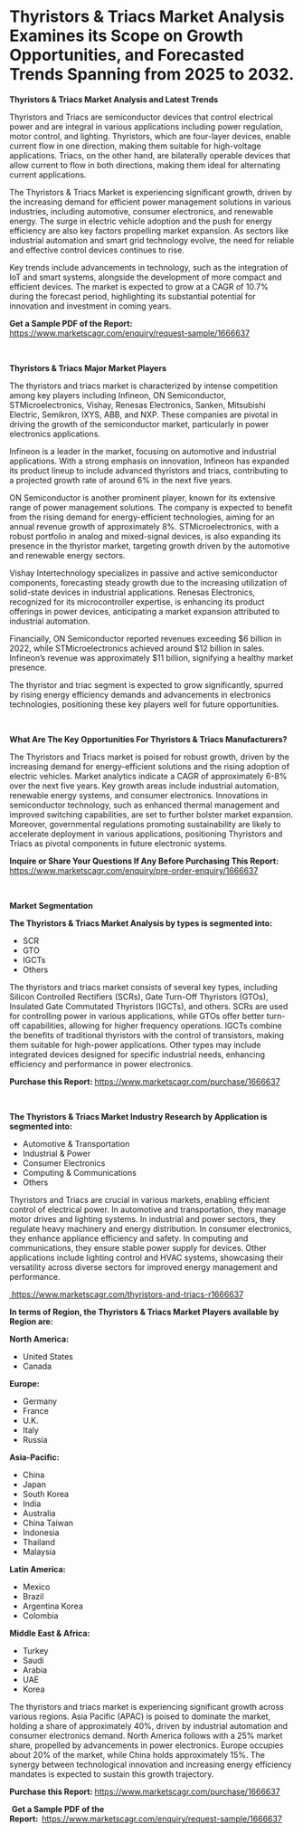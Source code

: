 <p><h1>Thyristors & Triacs Market Analysis Examines its Scope on Growth Opportunities, and Forecasted Trends Spanning from 2025 to 2032.</h1></p><p><strong>Thyristors & Triacs Market Analysis and Latest Trends</strong></p>
<p><p>Thyristors and Triacs are semiconductor devices that control electrical power and are integral in various applications including power regulation, motor control, and lighting. Thyristors, which are four-layer devices, enable current flow in one direction, making them suitable for high-voltage applications. Triacs, on the other hand, are bilaterally operable devices that allow current to flow in both directions, making them ideal for alternating current applications.</p><p>The Thyristors & Triacs Market is experiencing significant growth, driven by the increasing demand for efficient power management solutions in various industries, including automotive, consumer electronics, and renewable energy. The surge in electric vehicle adoption and the push for energy efficiency are also key factors propelling market expansion. As sectors like industrial automation and smart grid technology evolve, the need for reliable and effective control devices continues to rise.</p><p>Key trends include advancements in technology, such as the integration of IoT and smart systems, alongside the development of more compact and efficient devices. The market is expected to grow at a CAGR of 10.7% during the forecast period, highlighting its substantial potential for innovation and investment in coming years.</p></p>
<p><strong>Get a Sample PDF of the Report:&nbsp;</strong> <a href="https://www.marketscagr.com/enquiry/request-sample/1666637?utm_campaign=3265&utm_medium=2&utm_source=Github&utm_content=ia&utm_term=18042025&utm_id=thyristors-triacs">https://www.marketscagr.com/enquiry/request-sample/1666637</a></p>
<p>&nbsp;</p>
<p><strong>Thyristors & Triacs Major Market Players</strong></p>
<p><p>The thyristors and triacs market is characterized by intense competition among key players including Infineon, ON Semiconductor, STMicroelectronics, Vishay, Renesas Electronics, Sanken, Mitsubishi Electric, Semikron, IXYS, ABB, and NXP. These companies are pivotal in driving the growth of the semiconductor market, particularly in power electronics applications.</p><p>Infineon is a leader in the market, focusing on automotive and industrial applications. With a strong emphasis on innovation, Infineon has expanded its product lineup to include advanced thyristors and triacs, contributing to a projected growth rate of around 6% in the next five years. </p><p>ON Semiconductor is another prominent player, known for its extensive range of power management solutions. The company is expected to benefit from the rising demand for energy-efficient technologies, aiming for an annual revenue growth of approximately 8%. STMicroelectronics, with a robust portfolio in analog and mixed-signal devices, is also expanding its presence in the thyristor market, targeting growth driven by the automotive and renewable energy sectors.</p><p>Vishay Intertechnology specializes in passive and active semiconductor components, forecasting steady growth due to the increasing utilization of solid-state devices in industrial applications. Renesas Electronics, recognized for its microcontroller expertise, is enhancing its product offerings in power devices, anticipating a market expansion attributed to industrial automation.</p><p>Financially, ON Semiconductor reported revenues exceeding $6 billion in 2022, while STMicroelectronics achieved around $12 billion in sales. Infineon’s revenue was approximately $11 billion, signifying a healthy market presence. </p><p>The thyristor and triac segment is expected to grow significantly, spurred by rising energy efficiency demands and advancements in electronics technologies, positioning these key players well for future opportunities.</p></p>
<p>&nbsp;</p>
<p><strong>What Are The Key Opportunities For Thyristors & Triacs Manufacturers?</strong></p>
<p><p>The Thyristors and Triacs market is poised for robust growth, driven by the increasing demand for energy-efficient solutions and the rising adoption of electric vehicles. Market analytics indicate a CAGR of approximately 6-8% over the next five years. Key growth areas include industrial automation, renewable energy systems, and consumer electronics. Innovations in semiconductor technology, such as enhanced thermal management and improved switching capabilities, are set to further bolster market expansion. Moreover, governmental regulations promoting sustainability are likely to accelerate deployment in various applications, positioning Thyristors and Triacs as pivotal components in future electronic systems.</p></p>
<p><strong>Inquire or Share Your Questions If Any Before Purchasing This Report:</strong> <a href="https://www.marketscagr.com/enquiry/pre-order-enquiry/1666637?utm_campaign=3265&utm_medium=2&utm_source=Github&utm_content=ia&utm_term=18042025&utm_id=thyristors-triacs">https://www.marketscagr.com/enquiry/pre-order-enquiry/1666637</a></p>
<p>&nbsp;</p>
<p><strong>Market Segmentation</strong></p>
<p><strong>The Thyristors & Triacs Market Analysis by types is segmented into:</strong></p>
<p><ul><li>SCR</li><li>GTO</li><li>IGCTs</li><li>Others</li></ul></p>
<p><p>The thyristors and triacs market consists of several key types, including Silicon Controlled Rectifiers (SCRs), Gate Turn-Off Thyristors (GTOs), Insulated Gate Commutated Thyristors (IGCTs), and others. SCRs are used for controlling power in various applications, while GTOs offer better turn-off capabilities, allowing for higher frequency operations. IGCTs combine the benefits of traditional thyristors with the control of transistors, making them suitable for high-power applications. Other types may include integrated devices designed for specific industrial needs, enhancing efficiency and performance in power electronics.</p></p>
<p><strong>Purchase this Report:&nbsp;</strong><a href="https://www.marketscagr.com/purchase/1666637?utm_campaign=3265&utm_medium=2&utm_source=Github&utm_content=ia&utm_term=18042025&utm_id=thyristors-triacs">https://www.marketscagr.com/purchase/1666637</a></p>
<p>&nbsp;</p>
<p><strong>The Thyristors & Triacs Market Industry Research by Application is segmented into:</strong></p>
<p><ul><li>Automotive & Transportation</li><li>Industrial & Power</li><li>Consumer Electronics</li><li>Computing & Communications</li><li>Others</li></ul></p>
<p><p>Thyristors and Triacs are crucial in various markets, enabling efficient control of electrical power. In automotive and transportation, they manage motor drives and lighting systems. In industrial and power sectors, they regulate heavy machinery and energy distribution. In consumer electronics, they enhance appliance efficiency and safety. In computing and communications, they ensure stable power supply for devices. Other applications include lighting control and HVAC systems, showcasing their versatility across diverse sectors for improved energy management and performance.</p></p>
<p><a href="https://www.marketscagr.com/thyristors-and-triacs-r1666637?utm_campaign=3265&utm_medium=2&utm_source=Github&utm_content=ia&utm_term=18042025&utm_id=thyristors-triacs">&nbsp;https://www.marketscagr.com/thyristors-and-triacs-r1666637</a></p>
<p><strong>In terms of Region, the Thyristors & Triacs Market Players available by Region are:</strong></p>
<p>
    <p> <strong> North America: </strong>
        <ul>
            <li>United States</li>
            <li>Canada</li>
        </ul>
        </p> 
    <p> <strong> Europe: </strong>
        <ul>
            <li>Germany</li>
            <li>France</li>
            <li>U.K.</li>
            <li>Italy</li>
            <li>Russia</li>
        </ul>
        </p> 
    <p> <strong> Asia-Pacific: </strong>
        <ul>
            <li>China</li>
            <li>Japan</li>
            <li>South Korea</li>
            <li>India</li>
            <li>Australia</li>
            <li>China Taiwan</li>
            <li>Indonesia</li>
            <li>Thailand</li>
            <li>Malaysia</li>
        </ul>
        </p> 
    <p> <strong> Latin America: </strong>
        <ul>
            <li>Mexico</li>
            <li>Brazil</li>
            <li>Argentina Korea</li>
            <li>Colombia</li>
        </ul>
        </p> 
    <p> <strong> Middle East & Africa: </strong>
        <ul>
            <li>Turkey</li>
            <li>Saudi</li>
            <li>Arabia</li>
            <li>UAE</li>
            <li>Korea</li>
        </ul>
    </p>
    </p>
<p><p>The thyristors and triacs market is experiencing significant growth across various regions. Asia Pacific (APAC) is poised to dominate the market, holding a share of approximately 40%, driven by industrial automation and consumer electronics demand. North America follows with a 25% market share, propelled by advancements in power electronics. Europe occupies about 20% of the market, while China holds approximately 15%. The synergy between technological innovation and increasing energy efficiency mandates is expected to sustain this growth trajectory.</p></p>
<p><strong>Purchase this Report: </strong><a href="https://www.marketscagr.com/purchase/1666637?utm_campaign=3265&utm_medium=2&utm_source=Github&utm_content=ia&utm_term=18042025&utm_id=thyristors-triacs">https://www.marketscagr.com/purchase/1666637</a></p>
<p>&nbsp;<strong>Get a Sample PDF of the Report:&nbsp;&nbsp;</strong><a href="https://www.marketscagr.com/enquiry/request-sample/1666637?utm_campaign=3265&utm_medium=2&utm_source=Github&utm_content=ia&utm_term=18042025&utm_id=thyristors-triacs">https://www.marketscagr.com/enquiry/request-sample/1666637</a></p>
<p><strong></strong></p>
<p><p></p><p></p><p></p></p>